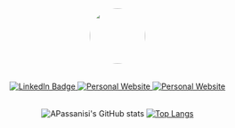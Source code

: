 <div id="header" align="center">
  <img src="https://www.andrewpassanisi.com/_nuxt/img/0cf1ca4.webp" width="100" style="border-radius: 50px; margin-top: 32px;"/>
  <div id="badges" style="margin: 32px 0">
    <a href="https://www.linkedin.com/in/andrew-passanisi-b93ab48a/">
      <img src="https://img.shields.io/badge/-APassanisi-blue?logo=linkedin&style=for-the-badge" alt="LinkedIn Badge"/>
    </a>
    <a href="https://www.andrewpassanisi.com">
      <img src="https://img.shields.io/badge/Me%3A-AndrewPassanisi.com-orange?style=for-the-badge" alt="Personal Website"/>
    </a>
    <a href="https://www.instagram.com/andy_passanisi/">
      <img src="https://img.shields.io/badge/-APassanisi-grey?logo=instagram&style=for-the-badge" alt="Personal Website"/>
    </a>
  </div>
  <div>
  
![APassanisi's GitHub stats](https://github-readme-stats.vercel.app/api?username=apassanisi&hide=contribs,stars&count_private=true&show_icons=true&theme=gruvbox)
[![Top Langs](https://github-readme-stats.vercel.app/api/top-langs/?username=apassanisi&theme=gruvbox&hide=html&layout=compact)](https://github.com/apassanisi/github-readme-stats)
  </div>
</div>


